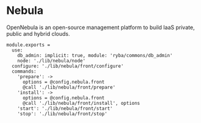 
# Nebula

OpenNebula is an open-source management platform to build IaaS private, public and hybrid clouds.

    module.exports =
      use:
        db_admin: implicit: true, module: 'ryba/commons/db_admin'
        node: './lib/nebula/node'
      configure: './lib/nebula/front/configure'
      commands:
        'prepare': ->
          options = @config.nebula.front
          @call './lib/nebula/front/prepare'
        'install': ->
          options = @config.nebula.front
          @call './lib/nebula/front/install', options
        'start': './lib/nebula/front/start'
        'stop': './lib/nebula/front/stop'
